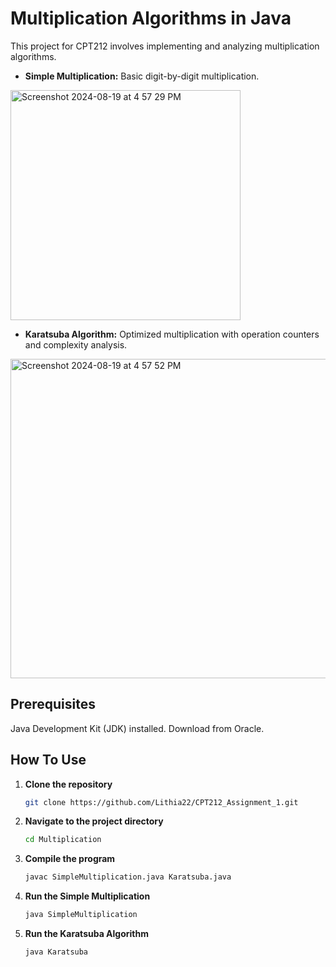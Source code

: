 # Multiplication Algorithms in Java

This project for CPT212 involves implementing and analyzing multiplication algorithms.

- **Simple Multiplication:** Basic digit-by-digit multiplication.

<p>
  <img width="368" alt="Screenshot 2024-08-19 at 4 57 29 PM" src="https://github.com/user-attachments/assets/20eea200-852d-43c2-8295-4719371b63e7" style="display:inline-block; margin-right:10px;" />
</p>

- **Karatsuba Algorithm:** Optimized multiplication with operation counters and complexity analysis.

<p>
  <img width="511" alt="Screenshot 2024-08-19 at 4 57 52 PM" src="https://github.com/user-attachments/assets/4c0b1d11-4ea3-4ab1-9391-c5946080993f" style="display:inline-block;" />
</p>

## Prerequisites

Java Development Kit (JDK) installed. Download from Oracle.

## How To Use

1. **Clone the repository**
   
   ```bash
   git clone https://github.com/Lithia22/CPT212_Assignment_1.git
   ```

2. **Navigate to the project directory**
   
   ```bash
   cd Multiplication
   ```
   
3. **Compile the program**
   
   ```bash 
   javac SimpleMultiplication.java Karatsuba.java
   ```
   
4. **Run the Simple Multiplication**
   
   ```bash
   java SimpleMultiplication
   ```
   
5. **Run the Karatsuba Algorithm**
   
   ```bash
   java Karatsuba
   ```
